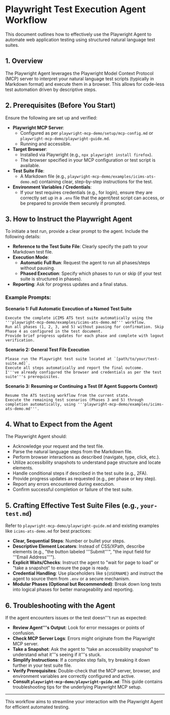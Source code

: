 # Playwright Test Execution Agent Workflow

This document outlines how to effectively use the Playwright Agent to automate web application testing using structured natural language test suites.

## 1. Overview

The Playwright Agent leverages the Playwright Model Context Protocol (MCP) server to interpret your natural language test scripts (typically in Markdown format) and execute them in a browser. This allows for code-less test automation driven by descriptive steps.

## 2. Prerequisites (Before You Start)

Ensure the following are set up and verified:

*   **Playwright MCP Server**:
    *   Configured as per `playwright-mcp-demo/setup/mcp-config.md` or `playwright-mcp-demo/playwright-guide.md`.
    *   Running and accessible.
*   **Target Browser**:
    *   Installed via Playwright (e.g., `npx playwright install firefox`).
    *   The browser specified in your MCP configuration or test script is available.
*   **Test Suite File**:
    *   A Markdown file (e.g., `playwright-mcp-demo/examples/icims-ats-demo.md`) containing clear, step-by-step instructions for the test.
*   **Environment Variables / Credentials**:
    *   If your test requires credentials (e.g., for login), ensure they are correctly set up in a `.env` file that the agent/test script can access, or be prepared to provide them securely if prompted.

## 3. How to Instruct the Playwright Agent

To initiate a test run, provide a clear prompt to the agent. Include the following details:

*   **Reference to the Test Suite File**: Clearly specify the path to your Markdown test file.
*   **Execution Mode**:
    *   **Automatic Full Run**: Request the agent to run all phases/steps without pausing.
    *   **Phased Execution**: Specify which phases to run or skip (if your test suite is structured in phases).
*   **Reporting**: Ask for progress updates and a final status.

### Example Prompts:

**Scenario 1: Full Automatic Execution of a Named Test Suite**

```
Execute the complete iCIMS ATS test suite automatically using the '''playwright-mcp-demo/examples/icims-ats-demo.md''' workflow.
Run all phases (1, 2, 3, and 5) without pausing for confirmation. Skip Phase 4 as configured in the test document.
Provide brief progress updates for each phase and complete with logout verification.
```

**Scenario 2: General Test File Execution**

```
Please run the Playwright test suite located at `[path/to/your/test-suite.md]`.
Execute all steps automatically and report the final outcome.
I'''ve already configured the browser and credentials as per the test suite'''s prerequisites.
```

**Scenario 3: Resuming or Continuing a Test (If Agent Supports Context)**

```
Resume the ATS testing workflow from the current state.
Execute the remaining test scenarios (Phases 3 and 5) through completion automatically, using '''playwright-mcp-demo/examples/icims-ats-demo.md'''.
```

## 4. What to Expect from the Agent

The Playwright Agent should:

*   Acknowledge your request and the test file.
*   Parse the natural language steps from the Markdown file.
*   Perform browser interactions as described (navigate, type, click, etc.).
*   Utilize accessibility snapshots to understand page structure and locate elements.
*   Handle conditional steps if described in the test suite (e.g., 2FA).
*   Provide progress updates as requested (e.g., per phase or key step).
*   Report any errors encountered during execution.
*   Confirm successful completion or failure of the test suite.

## 5. Crafting Effective Test Suite Files (e.g., `your-test.md`)

Refer to `playwright-mcp-demo/playwright-guide.md` and existing examples like `icims-ats-demo.md` for best practices:

*   **Clear, Sequential Steps**: Number or bullet your steps.
*   **Descriptive Element Locators**: Instead of CSS/XPath, describe elements (e.g., "the button labeled '''Submit'''", "the input field for '''Email Address'''").
*   **Explicit Waits/Checks**: Instruct the agent to "wait for page to load" or "take a snapshot" to ensure the page is ready.
*   **Credential Handling**: Use placeholders like `${USERNAME}` and instruct the agent to source them from `.env` or a secure mechanism.
*   **Modular Phases (Optional but Recommended)**: Break down long tests into logical phases for better manageability and reporting.

## 6. Troubleshooting with the Agent

If the agent encounters issues or the test doesn'''t run as expected:

*   **Review Agent'''s Output**: Look for error messages or points of confusion.
*   **Check MCP Server Logs**: Errors might originate from the Playwright MCP server.
*   **Take a Snapshot**: Ask the agent to "take an accessibility snapshot" to understand what it'''s seeing if it'''s stuck.
*   **Simplify Instructions**: If a complex step fails, try breaking it down further in your test suite file.
*   **Verify Prerequisites**: Double-check that the MCP server, browser, and environment variables are correctly configured and active.
*   **Consult `playwright-mcp-demo/playwright-guide.md`**: This guide contains troubleshooting tips for the underlying Playwright MCP setup.

---
This workflow aims to streamline your interaction with the Playwright Agent for efficient automated testing.
